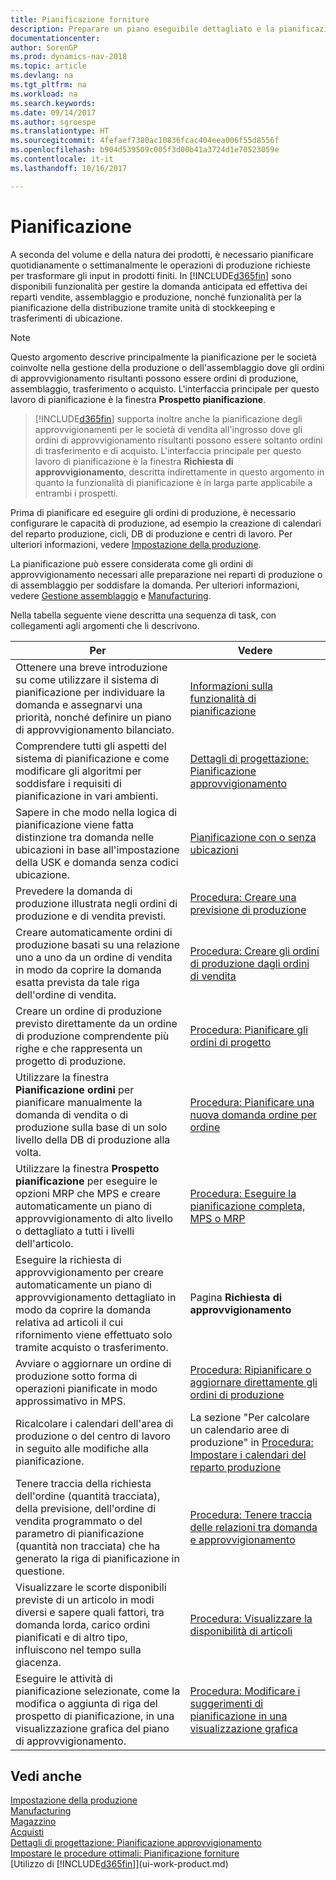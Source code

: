 ```yaml
---
title: Pianificazione forniture
description: Preparare un piano eseguibile dettagliato e la pianificazione della produzione di assemblaggio finale per la domanda di vendita e di produzione.
documentationcenter: 
author: SorenGP
ms.prod: dynamics-nav-2018
ms.topic: article
ms.devlang: na
ms.tgt_pltfrm: na
ms.workload: na
ms.search.keywords: 
ms.date: 09/14/2017
ms.author: sgroespe
ms.translationtype: HT
ms.sourcegitcommit: 4fefaef7380ac10836fcac404eea006f55d8556f
ms.openlocfilehash: b904d539509c005f3d00b41a3724d1e70523059e
ms.contentlocale: it-it
ms.lasthandoff: 10/16/2017

---
```

# <a name="planning"></a>Pianificazione
A seconda del volume e della natura dei prodotti, è necessario pianificare quotidianamente o settimanalmente le operazioni di produzione richieste per trasformare gli input in prodotti finiti. In [!INCLUDE[d365fin](includes/d365fin_md.md)] sono disponibili funzionalità per gestire la domanda anticipata ed effettiva dei reparti vendite, assemblaggio e produzione, nonché funzionalità per la pianificazione della distribuzione tramite unità di stockkeeping e trasferimenti di ubicazione.

> [!NOTE]
> Questo argomento descrive principalmente la pianificazione per le società coinvolte nella gestione della produzione o dell'assemblaggio dove gli ordini di approvvigionamento risultanti possono essere ordini di produzione, assemblaggio, trasferimento o acquisto. L'interfaccia principale per questo lavoro di pianificazione è la finestra **Prospetto pianificazione**.

> [!INCLUDE[d365fin](includes/d365fin_md.md)] supporta inoltre anche la pianificazione degli approvvigionamenti per le società di vendita all'ingrosso dove gli ordini di approvvigionamento risultanti possono essere soltanto ordini di trasferimento e di acquisto. L'interfaccia principale per questo lavoro di pianificazione è la finestra **Richiesta di approvvigionamento**, descritta indirettamente in questo argomento in quanto la funzionalità di pianificazione è in larga parte applicabile a entrambi i prospetti.

Prima di pianificare ed eseguire gli ordini di produzione, è necessario configurare le capacità di produzione, ad esempio la creazione di calendari del reparto produzione, cicli, DB di produzione e centri di lavoro. Per ulteriori informazioni, vedere [Impostazione della produzione](production-configure-production-processes.md).

La pianificazione può essere considerata come gli ordini di approvvigionamento necessari alle preparazione nei reparti di produzione o di assemblaggio per soddisfare la domanda. Per ulteriori informazioni, vedere [Gestione assemblaggio](assembly-assemble-items.md) e [Manufacturing](production-manage-manufacturing.md).

Nella tabella seguente viene descritta una sequenza di task, con collegamenti agli argomenti che li descrivono.   

|**Per**|**Vedere**|  
|------------|-------------|  
|Ottenere una breve introduzione su come utilizzare il sistema di pianificazione per individuare la domanda e assegnarvi una priorità, nonché definire un piano di approvvigionamento bilanciato.|[Informazioni sulla funzionalità di pianificazione](production-about-planning-functionality.md)|
|Comprendere tutti gli aspetti del sistema di pianificazione e come modificare gli algoritmi per soddisfare i requisiti di pianificazione in vari ambienti.|[Dettagli di progettazione: Pianificazione approvvigionamento](design-details-supply-planning.md)|
|Sapere in che modo nella logica di pianificazione viene fatta distinzione tra domanda nelle ubicazioni in base all'impostazione della USK e domanda senza codici ubicazione.|[Pianificazione con o senza ubicazioni](production-planning-with-without-locations.md)|
|Prevedere la domanda di produzione illustrata negli ordini di produzione e di vendita previsti.|[Procedura: Creare una previsione di produzione](production-how-to-create-a-forecast.md)|  
|Creare automaticamente ordini di produzione basati su una relazione uno a uno da un ordine di vendita in modo da coprire la domanda esatta prevista da tale riga dell'ordine di vendita.|[Procedura: Creare gli ordini di produzione dagli ordini di vendita](production-how-to-create-production-orders-from-sales-orders.md)|
|Creare un ordine di produzione previsto direttamente da un ordine di produzione comprendente più righe e che rappresenta un progetto di produzione.|[Procedura: Pianificare gli ordini di progetto](production-how-to-plan-project-orders.md)|
|Utilizzare la finestra **Pianificazione ordini** per pianificare manualmente la domanda di vendita o di produzione sulla base di un solo livello della DB di produzione alla volta.|[Procedura: Pianificare una nuova domanda ordine per ordine](production-how-to-plan-for-new-demand.md)|
|Utilizzare la finestra **Prospetto pianificazione** per eseguire le opzioni MRP che MPS e creare automaticamente un piano di approvvigionamento di alto livello o dettagliato a tutti i livelli dell'articolo.|[Procedura: Eseguire la pianificazione completa, MPS o MRP](production-how-to-run-mps-and-mrp.md)|
|Eseguire la richiesta di approvvigionamento per creare automaticamente un piano di approvvigionamento dettagliato in modo da coprire la domanda relativa ad articoli il cui rifornimento viene effettuato solo tramite acquisto o trasferimento.|Pagina **Richiesta di approvvigionamento**|  
|Avviare o aggiornare un ordine di produzione sotto forma di operazioni pianificate in modo approssimativo in MPS.|[Procedura: Ripianificare o aggiornare direttamente gli ordini di produzione](production-how-to-replan-refresh-production-orders.md)|
|Ricalcolare i calendari dell'area di produzione o del centro di lavoro in seguito alle modifiche alla pianificazione.|La sezione "Per calcolare un calendario aree di produzione" in [Procedura: Impostare i calendari del reparto produzione](production-how-to-create-work-center-calendars.md)|
|Tenere traccia della richiesta dell'ordine (quantità tracciata), della previsione, dell'ordine di vendita programmato o del parametro di pianificazione (quantità non tracciata) che ha generato la riga di pianificazione in questione.|[Procedura: Tenere traccia delle relazioni tra domanda e approvvigionamento](production-how-track-demand-supply.md)|
|Visualizzare le scorte disponibili previste di un articolo in modi diversi e sapere quali fattori, tra domanda lorda, carico ordini pianificati e di altro tipo, influiscono nel tempo sulla giacenza.|[Procedura: Visualizzare la disponibilità di articoli](inventory-how-availability-overview.md)|  
|Eseguire le attività di pianificazione selezionate, come la modifica o aggiunta di riga del prospetto di pianificazione, in una visualizzazione grafica del piano di approvvigionamento.|[Procedura: Modificare i suggerimenti di pianificazione in una visualizzazione grafica](production-how-to-modify-planning-suggestions-in-a-graphical-view.md)|

## <a name="see-also"></a>Vedi anche
[Impostazione della produzione](production-configure-production-processes.md)  
[Manufacturing](production-manage-manufacturing.md)    
[Magazzino](inventory-manage-inventory.md)  
[Acquisti](purchasing-manage-purchasing.md)  
[Dettagli di progettazione: Pianificazione approvvigionamento](design-details-supply-planning.md)   
[Impostare le procedure ottimali: Pianificazione forniture](setup-best-practices-supply-planning.md)  
[Utilizzo di [!INCLUDE[d365fin](includes/d365fin_md.md)]](ui-work-product.md)

